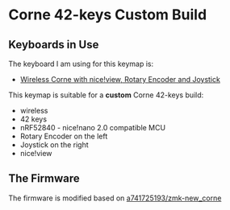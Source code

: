 # Corne 42-keys Custom Build

## Keyboards in Use

The keyboard I am using for this keymap is:

- [Wireless Corne with nice!view, Rotary Encoder and Joystick](https://item.taobao.com/item.htm?_u=h3449j0l1a08&id=771902367795)

This keymap is suitable for a **custom** Corne 42-keys build:

- wireless
- 42 keys
- nRF52840 - nice!nano 2.0 compatible MCU
- Rotary Encoder on the left
- Joystick on the right
- nice!view

## The Firmware

The firmware is modified based on [a741725193/zmk-new_corne](https://github.com/a741725193/zmk-new_corne/tree/b57d3e2bca7ceebc43c26e4310c5ecd5aa133c41)

